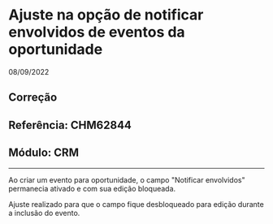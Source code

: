 # Ajuste na opção de notificar envolvidos de eventos da oportunidade
08/09/2022
## Correção
## Referência: CHM62844
## Módulo: CRM
***

Ao criar um evento para oportunidade, o campo "Notificar envolvidos" permanecia ativado e com sua edição bloqueada.

Ajuste realizado para que o campo fique desbloqueado para edição durante a inclusão do evento.